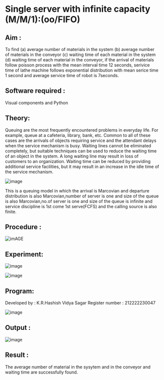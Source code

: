 # Single server with infinite capacity (M/M/1):(oo/FIFO)
## Aim :
To find (a) average number of materials in the system (b) average number of materials in the conveyor (c) waiting time of each material in the system (d) waiting time of each material in the conveyor, if the arrival  of materials follow poisson process with the mean interval time 12 seconds, serivice time of lathe machine follows exponential distribution with mean serice time 1 second and average service time of robot is 7seconds.

## Software required :
Visual components and Python

## Theory:
Queuing are the most frequently encountered problems in everyday life. For example, queue at a cafeteria, library, bank, etc. Common to all of these cases are the arrivals of objects requiring service and the attendant delays when the service mechanism is busy. Waiting lines cannot be eliminated completely, but suitable techniques can be used to reduce the waiting time of an object in the system. A long waiting line may result in loss of customers to an organization. Waiting time can be reduced by providing additional service facilities, but it may result in an increase in the idle time of the service mechanism.

![image](1.png)

This is a queuing model in which the arrival is Marcovian and departure distribution is also Marcovian,number of server is one and size of the queue is also Marcovian,no.of server is one and size of the queue is infinite and service discipline is 1st come 1st serve(FCFS) and the calling source is also finite.

## Procedure :

![imAGE](2.png)



## Experiment:
![image](https://github.com/hashish9275/Single-server-infinite-capacity---Markov-Model/assets/118707521/41bde3da-b9bf-4e59-9420-4b1e06c69546)

![image](https://github.com/hashish9275/Single-server-infinite-capacity---Markov-Model/assets/118707521/a4814214-b55d-4c6f-93ae-e283ff41d232)

 
## Program:
Developed by : K.R.Hashish Vidya Sagar
Register number : 212222230047

![image](https://github.com/ramjan1729/Single-server-infinite-capacity---Markov-Model/assets/103921593/5f1fd58d-5929-4c51-89ea-4cef009e5bad)

## Output :
![image](https://github.com/hashish9275/Single-server-infinite-capacity---Markov-Model/assets/118707521/58463eda-ac54-4628-92aa-ecdd60200c45)

## Result :

The average number of material in the sysytem and in the conveyor and waiting time are successfully found.
